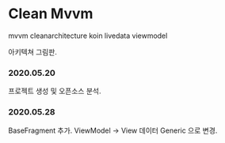 # Clean Mvvm
mvvm cleanarchitecture koin livedata viewmodel

아키텍쳐 그림판.

### 2020.05.20
프로젝트 생성 및 오픈소스 분석.

### 2020.05.28
BaseFragment 추가.
ViewModel -> View 데이터 Generic 으로 변경.  
